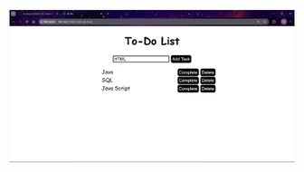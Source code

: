 ![image alt](https://github.com/murthyns18/todo-list/blob/a4b5d7bf3d34aa90da05df7ccc7afd1bde6dad8d/Screenshot%202024-12-19%20215944.png)

